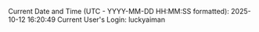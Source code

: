 Current Date and Time (UTC - YYYY-MM-DD HH:MM:SS formatted): 2025-10-12 16:20:49
Current User's Login: luckyaiman
